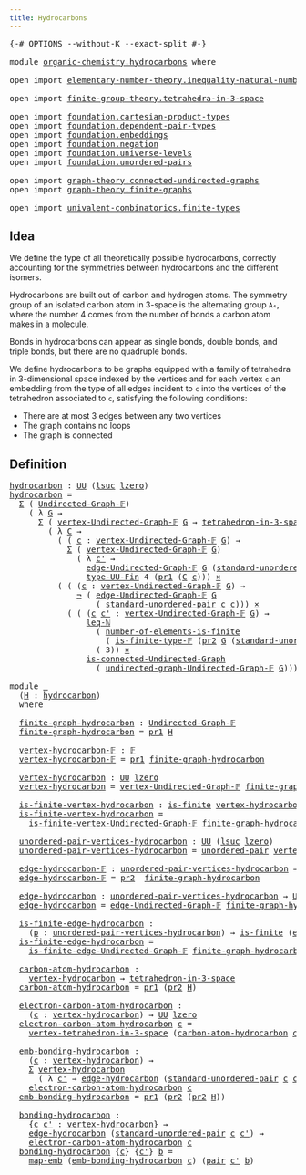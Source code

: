 ```yaml
---
title: Hydrocarbons
---
```


<pre class="Agda"><a id="38" class="Symbol">{-#</a> <a id="42" class="Keyword">OPTIONS</a> <a id="50" class="Pragma">--without-K</a> <a id="62" class="Pragma">--exact-split</a> <a id="76" class="Symbol">#-}</a>

<a id="81" class="Keyword">module</a> <a id="88" href="organic-chemistry.hydrocarbons.html" class="Module">organic-chemistry.hydrocarbons</a> <a id="119" class="Keyword">where</a>

<a id="126" class="Keyword">open</a> <a id="131" class="Keyword">import</a> <a id="138" href="elementary-number-theory.inequality-natural-numbers.html" class="Module">elementary-number-theory.inequality-natural-numbers</a>

<a id="191" class="Keyword">open</a> <a id="196" class="Keyword">import</a> <a id="203" href="finite-group-theory.tetrahedra-in-3-space.html" class="Module">finite-group-theory.tetrahedra-in-3-space</a>

<a id="246" class="Keyword">open</a> <a id="251" class="Keyword">import</a> <a id="258" href="foundation.cartesian-product-types.html" class="Module">foundation.cartesian-product-types</a>
<a id="293" class="Keyword">open</a> <a id="298" class="Keyword">import</a> <a id="305" href="foundation.dependent-pair-types.html" class="Module">foundation.dependent-pair-types</a>
<a id="337" class="Keyword">open</a> <a id="342" class="Keyword">import</a> <a id="349" href="foundation.embeddings.html" class="Module">foundation.embeddings</a>
<a id="371" class="Keyword">open</a> <a id="376" class="Keyword">import</a> <a id="383" href="foundation.negation.html" class="Module">foundation.negation</a>
<a id="403" class="Keyword">open</a> <a id="408" class="Keyword">import</a> <a id="415" href="foundation.universe-levels.html" class="Module">foundation.universe-levels</a>
<a id="442" class="Keyword">open</a> <a id="447" class="Keyword">import</a> <a id="454" href="foundation.unordered-pairs.html" class="Module">foundation.unordered-pairs</a>

<a id="482" class="Keyword">open</a> <a id="487" class="Keyword">import</a> <a id="494" href="graph-theory.connected-undirected-graphs.html" class="Module">graph-theory.connected-undirected-graphs</a>
<a id="535" class="Keyword">open</a> <a id="540" class="Keyword">import</a> <a id="547" href="graph-theory.finite-graphs.html" class="Module">graph-theory.finite-graphs</a>

<a id="575" class="Keyword">open</a> <a id="580" class="Keyword">import</a> <a id="587" href="univalent-combinatorics.finite-types.html" class="Module">univalent-combinatorics.finite-types</a>
</pre>
## Idea

We define the type of all theoretically possible hydrocarbons, correctly accounting for the symmetries between hydrocarbons and the different isomers.

Hydrocarbons are built out of carbon and hydrogen atoms. The symmetry group of an isolated carbon atom in 3-space is the alternating group `A₄`, where the number 4 comes from the number of bonds a carbon atom makes in a molecule.

Bonds in hydrocarbons can appear as single bonds, double bonds, and triple bonds, but there are no quadruple bonds.

We define hydrocarbons to be graphs equipped with a family of tetrahedra in 3-dimensional space indexed by the vertices and for each vertex `c` an embedding from the type of all edges incident to `c` into the vertices of the tetrahedron associated to `c`, satisfying the following conditions:

- There are at most 3 edges between any two vertices
- The graph contains no loops
- The graph is connected

## Definition

<pre class="Agda"><a id="hydrocarbon"></a><a id="1564" href="organic-chemistry.hydrocarbons.html#1564" class="Function">hydrocarbon</a> <a id="1576" class="Symbol">:</a> <a id="1578" href="foundation-core.universe-levels.html#235" class="Primitive">UU</a> <a id="1581" class="Symbol">(</a><a id="1582" href="Agda.Primitive.html#780" class="Primitive">lsuc</a> <a id="1587" href="Agda.Primitive.html#764" class="Primitive">lzero</a><a id="1592" class="Symbol">)</a>
<a id="1594" href="organic-chemistry.hydrocarbons.html#1564" class="Function">hydrocarbon</a> <a id="1606" class="Symbol">=</a>
  <a id="1610" href="foundation-core.dependent-pair-types.html#515" class="Record">Σ</a> <a id="1612" class="Symbol">(</a> <a id="1614" href="graph-theory.finite-graphs.html#1298" class="Function">Undirected-Graph-𝔽</a><a id="1632" class="Symbol">)</a>
    <a id="1638" class="Symbol">(</a> <a id="1640" class="Symbol">λ</a> <a id="1642" href="organic-chemistry.hydrocarbons.html#1642" class="Bound">G</a> <a id="1644" class="Symbol">→</a>
      <a id="1652" href="foundation-core.dependent-pair-types.html#515" class="Record">Σ</a> <a id="1654" class="Symbol">(</a> <a id="1656" href="graph-theory.finite-graphs.html#1446" class="Function">vertex-Undirected-Graph-𝔽</a> <a id="1682" href="organic-chemistry.hydrocarbons.html#1642" class="Bound">G</a> <a id="1684" class="Symbol">→</a> <a id="1686" href="finite-group-theory.tetrahedra-in-3-space.html#842" class="Function">tetrahedron-in-3-space</a><a id="1708" class="Symbol">)</a>
        <a id="1718" class="Symbol">(</a> <a id="1720" class="Symbol">λ</a> <a id="1722" href="organic-chemistry.hydrocarbons.html#1722" class="Bound">C</a> <a id="1724" class="Symbol">→</a>
          <a id="1736" class="Symbol">(</a> <a id="1738" class="Symbol">(</a> <a id="1740" href="organic-chemistry.hydrocarbons.html#1740" class="Bound">c</a> <a id="1742" class="Symbol">:</a> <a id="1744" href="graph-theory.finite-graphs.html#1446" class="Function">vertex-Undirected-Graph-𝔽</a> <a id="1770" href="organic-chemistry.hydrocarbons.html#1642" class="Bound">G</a><a id="1771" class="Symbol">)</a> <a id="1773" class="Symbol">→</a>
            <a id="1787" href="foundation-core.dependent-pair-types.html#515" class="Record">Σ</a> <a id="1789" class="Symbol">(</a> <a id="1791" href="graph-theory.finite-graphs.html#1446" class="Function">vertex-Undirected-Graph-𝔽</a> <a id="1817" href="organic-chemistry.hydrocarbons.html#1642" class="Bound">G</a><a id="1818" class="Symbol">)</a>
              <a id="1834" class="Symbol">(</a> <a id="1836" class="Symbol">λ</a> <a id="1838" href="organic-chemistry.hydrocarbons.html#1838" class="Bound">c&#39;</a> <a id="1841" class="Symbol">→</a>
                <a id="1859" href="graph-theory.finite-graphs.html#1829" class="Function">edge-Undirected-Graph-𝔽</a> <a id="1883" href="organic-chemistry.hydrocarbons.html#1642" class="Bound">G</a> <a id="1885" class="Symbol">(</a><a id="1886" href="foundation.unordered-pairs.html#4450" class="Function">standard-unordered-pair</a> <a id="1910" href="organic-chemistry.hydrocarbons.html#1740" class="Bound">c</a> <a id="1912" href="organic-chemistry.hydrocarbons.html#1838" class="Bound">c&#39;</a><a id="1914" class="Symbol">))</a> <a id="1917" href="foundation-core.embeddings.html#1074" class="Function Operator">↪</a>
                <a id="1935" href="univalent-combinatorics.finite-types.html#5914" class="Function">type-UU-Fin</a> <a id="1947" class="Number">4</a> <a id="1949" class="Symbol">(</a><a id="1950" href="foundation-core.dependent-pair-types.html#605" class="Field">pr1</a> <a id="1954" class="Symbol">(</a><a id="1955" href="organic-chemistry.hydrocarbons.html#1722" class="Bound">C</a> <a id="1957" href="organic-chemistry.hydrocarbons.html#1740" class="Bound">c</a><a id="1958" class="Symbol">)))</a> <a id="1962" href="foundation-core.cartesian-product-types.html#590" class="Function Operator">×</a>
          <a id="1974" class="Symbol">(</a> <a id="1976" class="Symbol">(</a> <a id="1978" class="Symbol">(</a><a id="1979" href="organic-chemistry.hydrocarbons.html#1979" class="Bound">c</a> <a id="1981" class="Symbol">:</a> <a id="1983" href="graph-theory.finite-graphs.html#1446" class="Function">vertex-Undirected-Graph-𝔽</a> <a id="2009" href="organic-chemistry.hydrocarbons.html#1642" class="Bound">G</a><a id="2010" class="Symbol">)</a> <a id="2012" class="Symbol">→</a>
              <a id="2028" href="foundation-core.negation.html#465" class="Function">¬</a> <a id="2030" class="Symbol">(</a> <a id="2032" href="graph-theory.finite-graphs.html#1829" class="Function">edge-Undirected-Graph-𝔽</a> <a id="2056" href="organic-chemistry.hydrocarbons.html#1642" class="Bound">G</a>
                  <a id="2076" class="Symbol">(</a> <a id="2078" href="foundation.unordered-pairs.html#4450" class="Function">standard-unordered-pair</a> <a id="2102" href="organic-chemistry.hydrocarbons.html#1979" class="Bound">c</a> <a id="2104" href="organic-chemistry.hydrocarbons.html#1979" class="Bound">c</a><a id="2105" class="Symbol">)))</a> <a id="2109" href="foundation-core.cartesian-product-types.html#590" class="Function Operator">×</a>
            <a id="2123" class="Symbol">(</a> <a id="2125" class="Symbol">(</a> <a id="2127" class="Symbol">(</a><a id="2128" href="organic-chemistry.hydrocarbons.html#2128" class="Bound">c</a> <a id="2130" href="organic-chemistry.hydrocarbons.html#2130" class="Bound">c&#39;</a> <a id="2133" class="Symbol">:</a> <a id="2135" href="graph-theory.finite-graphs.html#1446" class="Function">vertex-Undirected-Graph-𝔽</a> <a id="2161" href="organic-chemistry.hydrocarbons.html#1642" class="Bound">G</a><a id="2162" class="Symbol">)</a> <a id="2164" class="Symbol">→</a>
                <a id="2182" href="elementary-number-theory.inequality-natural-numbers.html#1662" class="Function">leq-ℕ</a>
                  <a id="2206" class="Symbol">(</a> <a id="2208" href="univalent-combinatorics.finite-types.html#12633" class="Function">number-of-elements-is-finite</a>
                    <a id="2257" class="Symbol">(</a> <a id="2259" href="univalent-combinatorics.finite-types.html#4957" class="Function">is-finite-type-𝔽</a> <a id="2276" class="Symbol">(</a><a id="2277" href="foundation-core.dependent-pair-types.html#617" class="Field">pr2</a> <a id="2281" href="organic-chemistry.hydrocarbons.html#1642" class="Bound">G</a> <a id="2283" class="Symbol">(</a><a id="2284" href="foundation.unordered-pairs.html#4450" class="Function">standard-unordered-pair</a> <a id="2308" href="organic-chemistry.hydrocarbons.html#2128" class="Bound">c</a> <a id="2310" href="organic-chemistry.hydrocarbons.html#2130" class="Bound">c&#39;</a><a id="2312" class="Symbol">))))</a>
                  <a id="2335" class="Symbol">(</a> <a id="2337" class="Number">3</a><a id="2338" class="Symbol">))</a> <a id="2341" href="foundation-core.cartesian-product-types.html#590" class="Function Operator">×</a>
                <a id="2359" href="graph-theory.connected-undirected-graphs.html#745" class="Function">is-connected-Undirected-Graph</a>
                  <a id="2407" class="Symbol">(</a> <a id="2409" href="graph-theory.finite-graphs.html#2330" class="Function">undirected-graph-Undirected-Graph-𝔽</a> <a id="2445" href="organic-chemistry.hydrocarbons.html#1642" class="Bound">G</a><a id="2446" class="Symbol">)))))</a>

<a id="2453" class="Keyword">module</a> <a id="2460" href="organic-chemistry.hydrocarbons.html#2460" class="Module">_</a>
  <a id="2464" class="Symbol">(</a><a id="2465" href="organic-chemistry.hydrocarbons.html#2465" class="Bound">H</a> <a id="2467" class="Symbol">:</a> <a id="2469" href="organic-chemistry.hydrocarbons.html#1564" class="Function">hydrocarbon</a><a id="2480" class="Symbol">)</a>
  <a id="2484" class="Keyword">where</a>

  <a id="2493" href="organic-chemistry.hydrocarbons.html#2493" class="Function">finite-graph-hydrocarbon</a> <a id="2518" class="Symbol">:</a> <a id="2520" href="graph-theory.finite-graphs.html#1298" class="Function">Undirected-Graph-𝔽</a>
  <a id="2541" href="organic-chemistry.hydrocarbons.html#2493" class="Function">finite-graph-hydrocarbon</a> <a id="2566" class="Symbol">=</a> <a id="2568" href="foundation-core.dependent-pair-types.html#605" class="Field">pr1</a> <a id="2572" href="organic-chemistry.hydrocarbons.html#2465" class="Bound">H</a>

  <a id="2577" href="organic-chemistry.hydrocarbons.html#2577" class="Function">vertex-hydrocarbon-𝔽</a> <a id="2598" class="Symbol">:</a> <a id="2600" href="univalent-combinatorics.finite-types.html#4873" class="Function">𝔽</a>
  <a id="2604" href="organic-chemistry.hydrocarbons.html#2577" class="Function">vertex-hydrocarbon-𝔽</a> <a id="2625" class="Symbol">=</a> <a id="2627" href="foundation-core.dependent-pair-types.html#605" class="Field">pr1</a> <a id="2631" href="organic-chemistry.hydrocarbons.html#2493" class="Function">finite-graph-hydrocarbon</a>

  <a id="2659" href="organic-chemistry.hydrocarbons.html#2659" class="Function">vertex-hydrocarbon</a> <a id="2678" class="Symbol">:</a> <a id="2680" href="foundation-core.universe-levels.html#235" class="Primitive">UU</a> <a id="2683" href="Agda.Primitive.html#764" class="Primitive">lzero</a>
  <a id="2691" href="organic-chemistry.hydrocarbons.html#2659" class="Function">vertex-hydrocarbon</a> <a id="2710" class="Symbol">=</a> <a id="2712" href="graph-theory.finite-graphs.html#1446" class="Function">vertex-Undirected-Graph-𝔽</a> <a id="2738" href="organic-chemistry.hydrocarbons.html#2493" class="Function">finite-graph-hydrocarbon</a>

  <a id="2766" href="organic-chemistry.hydrocarbons.html#2766" class="Function">is-finite-vertex-hydrocarbon</a> <a id="2795" class="Symbol">:</a> <a id="2797" href="univalent-combinatorics.finite-types.html#4134" class="Function">is-finite</a> <a id="2807" href="organic-chemistry.hydrocarbons.html#2659" class="Function">vertex-hydrocarbon</a>
  <a id="2828" href="organic-chemistry.hydrocarbons.html#2766" class="Function">is-finite-vertex-hydrocarbon</a> <a id="2857" class="Symbol">=</a>
    <a id="2863" href="graph-theory.finite-graphs.html#1687" class="Function">is-finite-vertex-Undirected-Graph-𝔽</a> <a id="2899" href="organic-chemistry.hydrocarbons.html#2493" class="Function">finite-graph-hydrocarbon</a>

  <a id="2927" href="organic-chemistry.hydrocarbons.html#2927" class="Function">unordered-pair-vertices-hydrocarbon</a> <a id="2963" class="Symbol">:</a> <a id="2965" href="foundation-core.universe-levels.html#235" class="Primitive">UU</a> <a id="2968" class="Symbol">(</a><a id="2969" href="Agda.Primitive.html#780" class="Primitive">lsuc</a> <a id="2974" href="Agda.Primitive.html#764" class="Primitive">lzero</a><a id="2979" class="Symbol">)</a>
  <a id="2983" href="organic-chemistry.hydrocarbons.html#2927" class="Function">unordered-pair-vertices-hydrocarbon</a> <a id="3019" class="Symbol">=</a> <a id="3021" href="foundation.unordered-pairs.html#2387" class="Function">unordered-pair</a> <a id="3036" href="organic-chemistry.hydrocarbons.html#2659" class="Function">vertex-hydrocarbon</a>

  <a id="3058" href="organic-chemistry.hydrocarbons.html#3058" class="Function">edge-hydrocarbon-𝔽</a> <a id="3077" class="Symbol">:</a> <a id="3079" href="organic-chemistry.hydrocarbons.html#2927" class="Function">unordered-pair-vertices-hydrocarbon</a> <a id="3115" class="Symbol">→</a> <a id="3117" href="univalent-combinatorics.finite-types.html#4873" class="Function">𝔽</a>
  <a id="3121" href="organic-chemistry.hydrocarbons.html#3058" class="Function">edge-hydrocarbon-𝔽</a> <a id="3140" class="Symbol">=</a> <a id="3142" href="foundation-core.dependent-pair-types.html#617" class="Field">pr2</a>  <a id="3147" href="organic-chemistry.hydrocarbons.html#2493" class="Function">finite-graph-hydrocarbon</a>

  <a id="3175" href="organic-chemistry.hydrocarbons.html#3175" class="Function">edge-hydrocarbon</a> <a id="3192" class="Symbol">:</a> <a id="3194" href="organic-chemistry.hydrocarbons.html#2927" class="Function">unordered-pair-vertices-hydrocarbon</a> <a id="3230" class="Symbol">→</a> <a id="3232" href="foundation-core.universe-levels.html#235" class="Primitive">UU</a> <a id="3235" href="Agda.Primitive.html#764" class="Primitive">lzero</a>
  <a id="3243" href="organic-chemistry.hydrocarbons.html#3175" class="Function">edge-hydrocarbon</a> <a id="3260" class="Symbol">=</a> <a id="3262" href="graph-theory.finite-graphs.html#1829" class="Function">edge-Undirected-Graph-𝔽</a> <a id="3286" href="organic-chemistry.hydrocarbons.html#2493" class="Function">finite-graph-hydrocarbon</a>

  <a id="3314" href="organic-chemistry.hydrocarbons.html#3314" class="Function">is-finite-edge-hydrocarbon</a> <a id="3341" class="Symbol">:</a>
    <a id="3347" class="Symbol">(</a><a id="3348" href="organic-chemistry.hydrocarbons.html#3348" class="Bound">p</a> <a id="3350" class="Symbol">:</a> <a id="3352" href="organic-chemistry.hydrocarbons.html#2927" class="Function">unordered-pair-vertices-hydrocarbon</a><a id="3387" class="Symbol">)</a> <a id="3389" class="Symbol">→</a> <a id="3391" href="univalent-combinatorics.finite-types.html#4134" class="Function">is-finite</a> <a id="3401" class="Symbol">(</a><a id="3402" href="organic-chemistry.hydrocarbons.html#3175" class="Function">edge-hydrocarbon</a> <a id="3419" href="organic-chemistry.hydrocarbons.html#3348" class="Bound">p</a><a id="3420" class="Symbol">)</a>
  <a id="3424" href="organic-chemistry.hydrocarbons.html#3314" class="Function">is-finite-edge-hydrocarbon</a> <a id="3451" class="Symbol">=</a>
    <a id="3457" href="graph-theory.finite-graphs.html#1969" class="Function">is-finite-edge-Undirected-Graph-𝔽</a> <a id="3491" href="organic-chemistry.hydrocarbons.html#2493" class="Function">finite-graph-hydrocarbon</a>

  <a id="3519" href="organic-chemistry.hydrocarbons.html#3519" class="Function">carbon-atom-hydrocarbon</a> <a id="3543" class="Symbol">:</a>
    <a id="3549" href="organic-chemistry.hydrocarbons.html#2659" class="Function">vertex-hydrocarbon</a> <a id="3568" class="Symbol">→</a> <a id="3570" href="finite-group-theory.tetrahedra-in-3-space.html#842" class="Function">tetrahedron-in-3-space</a>
  <a id="3595" href="organic-chemistry.hydrocarbons.html#3519" class="Function">carbon-atom-hydrocarbon</a> <a id="3619" class="Symbol">=</a> <a id="3621" href="foundation-core.dependent-pair-types.html#605" class="Field">pr1</a> <a id="3625" class="Symbol">(</a><a id="3626" href="foundation-core.dependent-pair-types.html#617" class="Field">pr2</a> <a id="3630" href="organic-chemistry.hydrocarbons.html#2465" class="Bound">H</a><a id="3631" class="Symbol">)</a>

  <a id="3636" href="organic-chemistry.hydrocarbons.html#3636" class="Function">electron-carbon-atom-hydrocarbon</a> <a id="3669" class="Symbol">:</a>
    <a id="3675" class="Symbol">(</a><a id="3676" href="organic-chemistry.hydrocarbons.html#3676" class="Bound">c</a> <a id="3678" class="Symbol">:</a> <a id="3680" href="organic-chemistry.hydrocarbons.html#2659" class="Function">vertex-hydrocarbon</a><a id="3698" class="Symbol">)</a> <a id="3700" class="Symbol">→</a> <a id="3702" href="foundation-core.universe-levels.html#235" class="Primitive">UU</a> <a id="3705" href="Agda.Primitive.html#764" class="Primitive">lzero</a>
  <a id="3713" href="organic-chemistry.hydrocarbons.html#3636" class="Function">electron-carbon-atom-hydrocarbon</a> <a id="3746" href="organic-chemistry.hydrocarbons.html#3746" class="Bound">c</a> <a id="3748" class="Symbol">=</a>
    <a id="3754" href="finite-group-theory.tetrahedra-in-3-space.html#1399" class="Function">vertex-tetrahedron-in-3-space</a> <a id="3784" class="Symbol">(</a><a id="3785" href="organic-chemistry.hydrocarbons.html#3519" class="Function">carbon-atom-hydrocarbon</a> <a id="3809" href="organic-chemistry.hydrocarbons.html#3746" class="Bound">c</a><a id="3810" class="Symbol">)</a>

  <a id="3815" href="organic-chemistry.hydrocarbons.html#3815" class="Function">emb-bonding-hydrocarbon</a> <a id="3839" class="Symbol">:</a>
    <a id="3845" class="Symbol">(</a><a id="3846" href="organic-chemistry.hydrocarbons.html#3846" class="Bound">c</a> <a id="3848" class="Symbol">:</a> <a id="3850" href="organic-chemistry.hydrocarbons.html#2659" class="Function">vertex-hydrocarbon</a><a id="3868" class="Symbol">)</a> <a id="3870" class="Symbol">→</a>
    <a id="3876" href="foundation-core.dependent-pair-types.html#515" class="Record">Σ</a> <a id="3878" href="organic-chemistry.hydrocarbons.html#2659" class="Function">vertex-hydrocarbon</a>
      <a id="3903" class="Symbol">(</a> <a id="3905" class="Symbol">λ</a> <a id="3907" href="organic-chemistry.hydrocarbons.html#3907" class="Bound">c&#39;</a> <a id="3910" class="Symbol">→</a> <a id="3912" href="organic-chemistry.hydrocarbons.html#3175" class="Function">edge-hydrocarbon</a> <a id="3929" class="Symbol">(</a><a id="3930" href="foundation.unordered-pairs.html#4450" class="Function">standard-unordered-pair</a> <a id="3954" href="organic-chemistry.hydrocarbons.html#3846" class="Bound">c</a> <a id="3956" href="organic-chemistry.hydrocarbons.html#3907" class="Bound">c&#39;</a><a id="3958" class="Symbol">))</a> <a id="3961" href="foundation-core.embeddings.html#1074" class="Function Operator">↪</a>
    <a id="3967" href="organic-chemistry.hydrocarbons.html#3636" class="Function">electron-carbon-atom-hydrocarbon</a> <a id="4000" href="organic-chemistry.hydrocarbons.html#3846" class="Bound">c</a>
  <a id="4004" href="organic-chemistry.hydrocarbons.html#3815" class="Function">emb-bonding-hydrocarbon</a> <a id="4028" class="Symbol">=</a> <a id="4030" href="foundation-core.dependent-pair-types.html#605" class="Field">pr1</a> <a id="4034" class="Symbol">(</a><a id="4035" href="foundation-core.dependent-pair-types.html#617" class="Field">pr2</a> <a id="4039" class="Symbol">(</a><a id="4040" href="foundation-core.dependent-pair-types.html#617" class="Field">pr2</a> <a id="4044" href="organic-chemistry.hydrocarbons.html#2465" class="Bound">H</a><a id="4045" class="Symbol">))</a>

  <a id="4051" href="organic-chemistry.hydrocarbons.html#4051" class="Function">bonding-hydrocarbon</a> <a id="4071" class="Symbol">:</a>
    <a id="4077" class="Symbol">{</a><a id="4078" href="organic-chemistry.hydrocarbons.html#4078" class="Bound">c</a> <a id="4080" href="organic-chemistry.hydrocarbons.html#4080" class="Bound">c&#39;</a> <a id="4083" class="Symbol">:</a> <a id="4085" href="organic-chemistry.hydrocarbons.html#2659" class="Function">vertex-hydrocarbon</a><a id="4103" class="Symbol">}</a> <a id="4105" class="Symbol">→</a>
    <a id="4111" href="organic-chemistry.hydrocarbons.html#3175" class="Function">edge-hydrocarbon</a> <a id="4128" class="Symbol">(</a><a id="4129" href="foundation.unordered-pairs.html#4450" class="Function">standard-unordered-pair</a> <a id="4153" href="organic-chemistry.hydrocarbons.html#4078" class="Bound">c</a> <a id="4155" href="organic-chemistry.hydrocarbons.html#4080" class="Bound">c&#39;</a><a id="4157" class="Symbol">)</a> <a id="4159" class="Symbol">→</a>
    <a id="4165" href="organic-chemistry.hydrocarbons.html#3636" class="Function">electron-carbon-atom-hydrocarbon</a> <a id="4198" href="organic-chemistry.hydrocarbons.html#4078" class="Bound">c</a>
  <a id="4202" href="organic-chemistry.hydrocarbons.html#4051" class="Function">bonding-hydrocarbon</a> <a id="4222" class="Symbol">{</a><a id="4223" href="organic-chemistry.hydrocarbons.html#4223" class="Bound">c</a><a id="4224" class="Symbol">}</a> <a id="4226" class="Symbol">{</a><a id="4227" href="organic-chemistry.hydrocarbons.html#4227" class="Bound">c&#39;</a><a id="4229" class="Symbol">}</a> <a id="4231" href="organic-chemistry.hydrocarbons.html#4231" class="Bound">b</a> <a id="4233" class="Symbol">=</a>
    <a id="4239" href="foundation-core.embeddings.html#1217" class="Function">map-emb</a> <a id="4247" class="Symbol">(</a><a id="4248" href="organic-chemistry.hydrocarbons.html#3815" class="Function">emb-bonding-hydrocarbon</a> <a id="4272" href="organic-chemistry.hydrocarbons.html#4223" class="Bound">c</a><a id="4273" class="Symbol">)</a> <a id="4275" class="Symbol">(</a><a id="4276" href="foundation-core.dependent-pair-types.html#588" class="InductiveConstructor">pair</a> <a id="4281" href="organic-chemistry.hydrocarbons.html#4227" class="Bound">c&#39;</a> <a id="4284" href="organic-chemistry.hydrocarbons.html#4231" class="Bound">b</a><a id="4285" class="Symbol">)</a>
</pre>